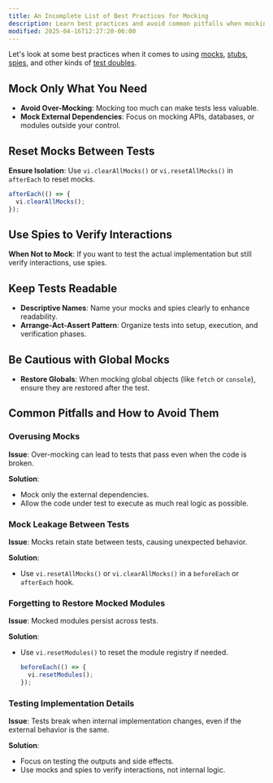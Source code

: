 ```yaml
---
title: An Incomplete List of Best Practices for Mocking
description: Learn best practices and avoid common pitfalls when mocking.
modified: 2025-04-16T12:27:20-06:00
---
```


Let's look at some best practices when it comes to using [mocks](mocks.md), [stubs](stubs.md), [spies](spies.md), and other kinds of [test doubles](test-doubles.md).

## Mock Only What You Need

- **Avoid Over-Mocking**: Mocking too much can make tests less valuable.
- **Mock External Dependencies**: Focus on mocking APIs, databases, or modules outside your control.

## Reset Mocks Between Tests

**Ensure Isolation**: Use `vi.clearAllMocks()` or `vi.resetAllMocks()` in `afterEach` to reset mocks.

```javascript
afterEach(() => {
  vi.clearAllMocks();
});
```

## Use Spies to Verify Interactions

**When Not to Mock**: If you want to test the actual implementation but still verify interactions, use spies.

## Keep Tests Readable

- **Descriptive Names**: Name your mocks and spies clearly to enhance readability.
- **Arrange-Act-Assert Pattern**: Organize tests into setup, execution, and verification phases.

## Be Cautious with Global Mocks

- **Restore Globals**: When mocking global objects (like `fetch` or `console`), ensure they are restored after the test.

## Common Pitfalls and How to Avoid Them

### Overusing Mocks

**Issue**: Over-mocking can lead to tests that pass even when the code is broken.

**Solution**:

- Mock only the external dependencies.
- Allow the code under test to execute as much real logic as possible.

### Mock Leakage Between Tests

**Issue**: Mocks retain state between tests, causing unexpected behavior.

**Solution**:

- Use `vi.resetAllMocks()` or `vi.clearAllMocks()` in a `beforeEach` or `afterEach` hook.

### Forgetting to Restore Mocked Modules

**Issue**: Mocked modules persist across tests.

**Solution**:

- Use `vi.resetModules()` to reset the module registry if needed.

  ```javascript
  beforeEach(() => {
    vi.resetModules();
  });
  ```

### Testing Implementation Details

**Issue**: Tests break when internal implementation changes, even if the external behavior is the same.

**Solution**:

- Focus on testing the outputs and side effects.
- Use mocks and spies to verify interactions, not internal logic.
